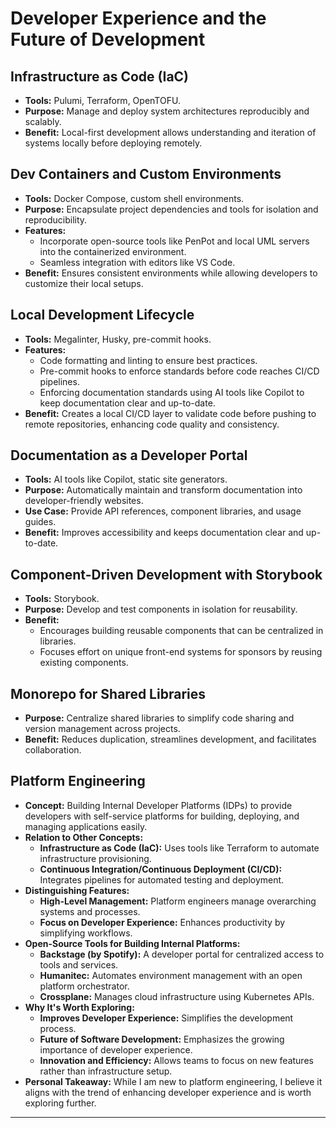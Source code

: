 # Developer Experience and the Future of Development

## Infrastructure as Code (IaC)

- **Tools:** Pulumi, Terraform, OpenTOFU.
- **Purpose:** Manage and deploy system architectures reproducibly and scalably.
- **Benefit:** Local-first development allows understanding and iteration of systems locally before deploying remotely.

## Dev Containers and Custom Environments

- **Tools:** Docker Compose, custom shell environments.
- **Purpose:** Encapsulate project dependencies and tools for isolation and reproducibility.
- **Features:**
  - Incorporate open-source tools like PenPot and local UML servers into the containerized environment.
  - Seamless integration with editors like VS Code.
- **Benefit:** Ensures consistent environments while allowing developers to customize their local setups.

## Local Development Lifecycle

- **Tools:** Megalinter, Husky, pre-commit hooks.
- **Features:**
  - Code formatting and linting to ensure best practices.
  - Pre-commit hooks to enforce standards before code reaches CI/CD pipelines.
  - Enforcing documentation standards using AI tools like Copilot to keep documentation clear and up-to-date.
- **Benefit:** Creates a local CI/CD layer to validate code before pushing to remote repositories, enhancing code quality and consistency.

## Documentation as a Developer Portal

- **Tools:** AI tools like Copilot, static site generators.
- **Purpose:** Automatically maintain and transform documentation into developer-friendly websites.
- **Use Case:** Provide API references, component libraries, and usage guides.
- **Benefit:** Improves accessibility and keeps documentation clear and up-to-date.

## Component-Driven Development with Storybook

- **Tools:** Storybook.
- **Purpose:** Develop and test components in isolation for reusability.
- **Benefit:**
  - Encourages building reusable components that can be centralized in libraries.
  - Focuses effort on unique front-end systems for sponsors by reusing existing components.

## Monorepo for Shared Libraries

- **Purpose:** Centralize shared libraries to simplify code sharing and version management across projects.
- **Benefit:** Reduces duplication, streamlines development, and facilitates collaboration.

## Platform Engineering

- **Concept:** Building Internal Developer Platforms (IDPs) to provide developers with self-service platforms for building, deploying, and managing applications easily.
- **Relation to Other Concepts:**
  - **Infrastructure as Code (IaC):** Uses tools like Terraform to automate infrastructure provisioning.
  - **Continuous Integration/Continuous Deployment (CI/CD):** Integrates pipelines for automated testing and deployment.
- **Distinguishing Features:**
  - **High-Level Management:** Platform engineers manage overarching systems and processes.
  - **Focus on Developer Experience:** Enhances productivity by simplifying workflows.
- **Open-Source Tools for Building Internal Platforms:**
  - **Backstage (by Spotify):** A developer portal for centralized access to tools and services.
  - **Humanitec:** Automates environment management with an open platform orchestrator.
  - **Crossplane:** Manages cloud infrastructure using Kubernetes APIs.
- **Why It's Worth Exploring:**
  - **Improves Developer Experience:** Simplifies the development process.
  - **Future of Software Development:** Emphasizes the growing importance of developer experience.
  - **Innovation and Efficiency:** Allows teams to focus on new features rather than infrastructure setup.
- **Personal Takeaway:** While I am new to platform engineering, I believe it aligns with the trend of enhancing developer experience and is worth exploring further.

---

